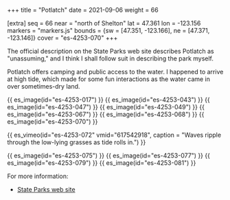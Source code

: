 +++
title = "Potlatch"
date = 2021-09-06
weight = 66

[extra]
seq = 66
near = "north of Shelton"
lat = 47.361
lon = -123.156
markers = "markers.js"
bounds = {sw = [47.351, -123.166], ne = [47.371, -123.146]}
cover = "es-4253-070"
+++

The official description on the State Parks web site describes Potlatch as "unassuming," and I think I shall follow suit in describing the park myself.

<!-- more -->

Potlatch offers camping and public access to the water. I happened to arrive at high tide, which made for some fun interactions as the water came in over sometimes-dry land.

{{ es_image(id="es-4253-017") }}
{{ es_image(id="es-4253-043") }}
{{ es_image(id="es-4253-047") }}
{{ es_image(id="es-4253-049") }}
{{ es_image(id="es-4253-067") }}
{{ es_image(id="es-4253-068") }}
{{ es_image(id="es-4253-070") }}

{{ es_vimeo(id="es-4253-072" vmid="617542918", caption = "Waves ripple through the low-lying grasses as tide rolls in.") }}

{{ es_image(id="es-4253-075") }}
{{ es_image(id="es-4253-077") }}
{{ es_image(id="es-4253-079") }}
{{ es_image(id="es-4253-081") }}

For more information:

* [State Parks web site](https://www.parks.state.wa.us/569/Potlatch)
